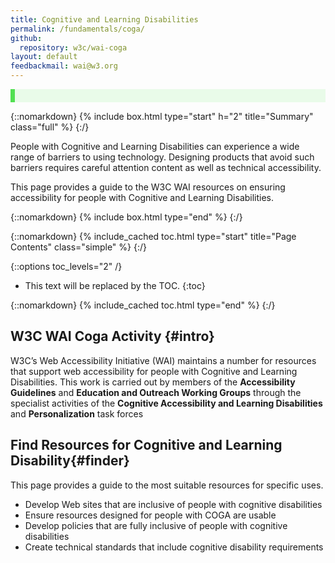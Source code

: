 ```yaml
---
title: Cognitive and Learning Disabilities
permalink: /fundamentals/coga/
github:
  repository: w3c/wai-coga
layout: default
feedbackmail: wai@w3.org
---
```


<style>
.ednote {
  border-color: #52e052;
  background: #e9fbe9;
  border-left-width: .5em;
  border-left-style: solid;
  padding: 1em 1.2em 0.5em;
    margin: 1em 0;
    position: relative;
    clear: both;
}
.ednote bold {
  font-weight: 900;
  color:darkgreen;
  font-size:larger}
</style>
<aside class="ednote">
  <bold Page Design</bold>

</aside>

{::nomarkdown}
{% include box.html type="start" h="2" title="Summary" class="full" %}
{:/}

People with Cognitive and Learning Disabilities can experience a wide range of barriers to using technology.
Designing products that avoid such barriers requires careful attention content as well as technical accessibility.

This page provides a guide to the W3C WAI resources on ensuring accessibility for people with Cognitive and Learning Disabilities.

{::nomarkdown}
{% include box.html type="end" %}
{:/}

{::nomarkdown}
{% include_cached toc.html type="start" title="Page Contents" class="simple" %}
{:/}

{::options toc_levels="2" /}

- This text will be replaced by the TOC.
  {:toc}

{::nomarkdown}
{% include_cached toc.html type="end" %}
{:/}

## W3C WAI Coga Activity {#intro}

W3C’s Web Accessibility Initiative (WAI) maintains a number for resources that support web accessibility for people with Cognitive and Learning Disabilities. This work is carried out by members of the **Accessibility Guidelines** and **Education and Outreach Working Groups** through the specialist activities of the **Cognitive Accessibility and Learning Disabilities** and **Personalization** task forces

## Find Resources for Cognitive and Learning Disability{#finder}

This page provides a guide to the most suitable resources for specific uses.

- Develop Web sites that are inclusive of people with cognitive disabilities
- Ensure resources designed for people with COGA are usable
- Develop policies that are fully inclusive of people with cognitive disabilities
- Create technical standards that include cognitive disability requirements
